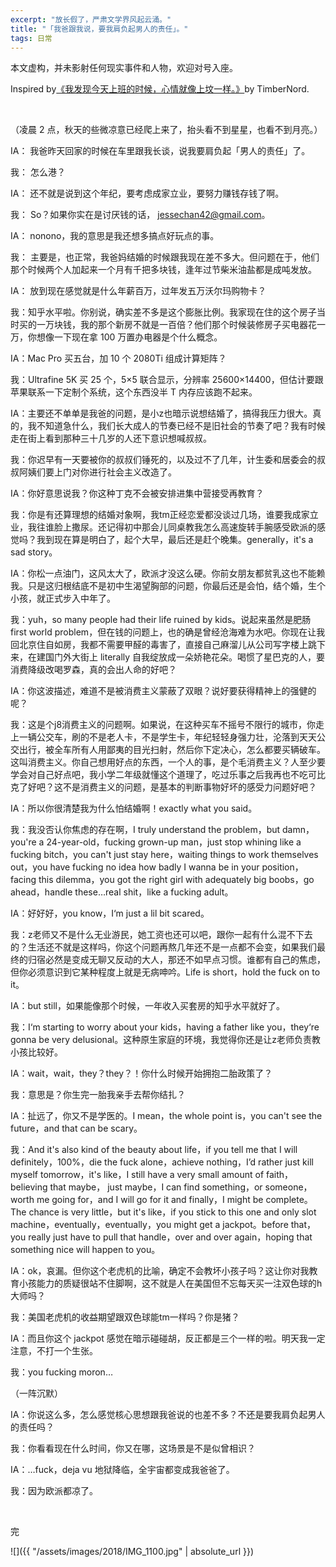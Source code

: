 ```yaml
---
excerpt: "放长假了，严肃文学界风起云涌。"
title: "「我爸跟我说，要我肩负起男人的责任」。"
tags: 日常
---
```


本文虚构，并未影射任何现实事件和人物，欢迎对号入座。

Inspired by[《我发现今天上班的时候，心情就像上坟一样。》](https://zhuanlan.zhihu.com/p/41173639)by TimberNord.

<br>

（凌晨 2 点，秋天的些微凉意已经爬上来了，抬头看不到星星，也看不到月亮。）

IA： 我爸昨天回家的时候在车里跟我长谈，说我要肩负起「男人的责任」了。

我： 怎么港？

IA： 还不就是说到这个年纪，要考虑成家立业，要努力赚钱存钱了啊。

我： So？如果你实在是讨厌钱的话， jessechan42@gmail.com。

IA： nonono，我的意思是我还想多搞点好玩点的事。

我： 主要是，也正常，我爸妈结婚的时候跟我现在差不多大。但问题在于，他们那个时候两个人加起来一个月有千把多块钱，逢年过节柴米油盐都是成吨发放。

IA： 放到现在感觉就是什么年薪百万，过年发五万沃尔玛购物卡？

我：知乎水平啦。你别说，确实差不多是这个膨胀比例。我家现在住的这个房子当时买的一万块钱，我的那个新房不就是一百倍？他们那个时候装修房子买电器花一万，你想像一下现在拿 100 万置办电器是个什么概念。

IA：Mac Pro 买五台，加 10 个 2080Ti 组成计算矩阵？

我：Ultrafine 5K 买 25 个，5×5 联合显示，分辨率 25600×14400，但估计要跟苹果联系一下定制个系统，这个东西没半 T 内存应该跑不起来。

IA：主要还不单单是我爸的问题，是小z也暗示说想结婚了，搞得我压力很大。真的，我不知道急什么，我们长大成人的节奏已经不是旧社会的节奏了吧？我有时候走在街上看到那种三十几岁的人还下意识想喊叔叔。

我：你迟早有一天要被你的叔叔们锤死的，以及过不了几年，计生委和居委会的叔叔阿姨们要上门对你进行社会主义改造了。

IA：你好意思说我？你这种丁克不会被安排进集中营接受再教育？

我：你是有还算理想的结婚对象啊，我tm正经恋爱都没谈过几场，谁要我成家立业，我往谁脸上撒尿。还记得初中那会儿同桌教我怎么高速旋转手腕感受欧派的感觉吗？我到现在算是明白了，起个大早，最后还是赶个晚集。generally，it's a sad story。

IA：你松一点油门，这风太大了，欧派才没这么硬。你前女朋友都贫乳这也不能赖我。只是这归根结底不是初中生渴望胸部的问题，你最后还是会怕，结个婚，生个小孩，就正式步入中年了。

我：yuh，so many people had their life ruined by kids。说起来虽然是肥肠 first world problem，但在钱的问题上，也的确是曾经沧海难为水吧。你现在让我回北京住自如房，我都不需要甲醛的毒害了，直接自己麻溜儿从公司写字楼上跳下来，在建国门外大街上 literally 自我绽放成一朵娇艳花朵。喝惯了星巴克的人，要消费降级改喝罗森，真的会出人命的好吧？

IA：你这波描述，难道不是被消费主义蒙蔽了双眼？说好要获得精神上的强健的呢？

我：这是个j8消费主义的问题啊。如果说，在这种买车不摇号不限行的城市，你走上一辆公交车，刷的不是老人卡，不是学生卡，年纪轻轻身强力壮，沦落到天天公交出行，被全车所有人用鄙夷的目光扫射，然后你下定决心，怎么都要买辆破车。这叫消费主义。你自己想用好点的东西，一个人的事，是个毛消费主义？人至少要学会对自己好点吧，我小学二年级就懂这个道理了，吃过乐事之后我再也不吃可比克了好吧？这不是消费主义的问题，是基本的判断事物好坏的感受力问题好吧？

IA：所以你很清楚我为什么怕结婚啊！exactly what you said。

我：我没否认你焦虑的存在啊，I truly understand the problem，but damn，you're a 24-year-old，fucking grown-up man，just stop whining like a fucking bitch，you can't just stay here，waiting things to work themselves out，you have fucking no idea how badly I wanna be in your position，facing this dilemma，you got the right girl with adequately big boobs，go ahead，handle these…real shit，like a fucking adult。

IA：好好好，you know，I‘m just a lil bit scared。

我：z老师又不是什么无业游民，她工资也还可以吧，跟你一起有什么混不下去的？生活还不就是这样吗，你这个问题再熬几年还不是一点都不会变，如果我们最终的归宿必然是变成无聊又反动的大人，那还不如早点习惯。谁都有自己的焦虑，但你必须意识到它某种程度上就是无病呻吟。Life is short，hold the fuck on to it。

IA：but still，如果能像那个时候，一年收入买套房的知乎水平就好了。

我：I‘m starting to worry about your kids，having a father like you，they‘re gonna be very delusional。这种原生家庭的环境，我觉得你还是让z老师负责教小孩比较好。

IA：wait，wait，they？they？！你什么时候开始拥抱二胎政策了？

我：意思是？你生完一胎我亲手去帮你结扎？

IA：扯远了，你又不是学医的。I mean，the whole point is，you can't see the future，and that can be scary。

我：And it's also kind of the beauty about life，if you tell me that I will definitely，100%，die the fuck alone，achieve nothing，I’d rather just kill myself tomorrow，it's like，I still have a very small amount of faith，believing that maybe， just maybe，I can find something，or someone，worth me going for，and I will go for it and finally，I might be complete。The chance is very little，but it's like，if you stick to this one and only slot machine，eventually，eventually，you might get a jackpot。before that，you really just have to pull that handle，over and over again，hoping that something nice will happen to you。

IA：ok，哀漏。但你这个老虎机的比喻，确定不会教坏小孩子吗？这让你对我教育小孩能力的质疑很站不住脚啊，这不就是人在美国但不忘每天买一注双色球的h大师吗？

我：美国老虎机的收益期望跟双色球能tm一样吗？你是猪？

IA：而且你这个 jackpot 感觉在暗示碰碰胡，反正都是三个一样的啦。明天我一定注意，不打一个生张。

我：you fucking moron…

（一阵沉默）

IA：你说这么多，怎么感觉核心思想跟我爸说的也差不多？不还是要我肩负起男人的责任吗？

我：你看看现在什么时间，你又在哪，这场景是不是似曾相识？

IA：…fuck，deja vu 地狱降临，全宇宙都变成我爸爸了。

我：因为欧派都凉了。

<br>

完

![]({{ "/assets/images/2018/IMG_1100.jpg" | absolute_url }})